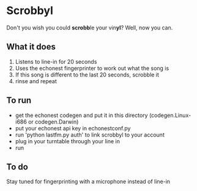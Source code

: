 Scrobbyl
==========================

Don't you wish you could **scrobb**le your vin**yl**?  Well, now you can.

What it does
------------

 1. Listens to line-in for 20 seconds
 2. Uses the echonest fingerprinter to work out what the song is
 3. If this song is different to the last 20 seconds, scrobble it
 4. rinse and repeat

To run
----------
 
 * get the echonest codegen and put it in this directory (codegen.Linux-i686 or codegen.Darwin)
 * put your echonest api key in echonestconf.py
 * run 'python lastfm.py auth' to link scrobbyl to your account
 * plug in your turntable through your line in
 * run

To do
----------
Stay tuned for fingerprinting with a microphone instead of line-in
